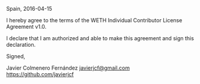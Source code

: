 Spain, 2016-04-15

I hereby agree to the terms of the WETH Individual Contributor License
Agreement v1.0.

I declare that I am authorized and able to make this agreement and sign this
declaration.

Signed,

Javier Colmenero Fernández javierjcf@gmail.com https://github.com/javierjcf
